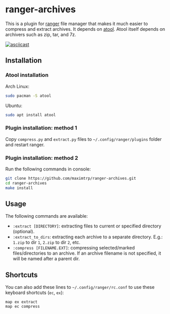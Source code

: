 # ranger-archives

This is a plugin for [ranger](https://ranger.github.io) file manager that makes it much easier to compress and extract archives. It depends on [atool](https://www.nongnu.org/atool/). Atool itself depends on archivers such as zip, tar, and 7z.

[![asciicast](https://asciinema.org/a/X7GGtdEk6KXU3F4qDL10iGqgo.svg)](https://asciinema.org/a/X7GGtdEk6KXU3F4qDL10iGqgo)

## Installation

### Atool installation

Arch Linux:

```bash
sudo pacman -S atool
```

Ubuntu:

```bash
sudo apt install atool
```

### Plugin installation: method 1

Copy `compress.py` and `extract.py` files to `~/.config/ranger/plugins` folder and restart ranger.

### Plugin installation: method 2

Run the following commands in console:

```bash
git clone https://github.com/maximtrp/ranger-archives.git
cd ranger-archives
make install
```

## Usage

The following commands are available:

* `:extract [DIRECTORY]`: extracting files to current or specified directory (optional).
* `:extract_to_dirs`: extracting each archive to a separate directory. E.g.: `1.zip` to dir `1`, `2.zip` to dir `2`, etc.
* `:compress [FILENAME.EXT]`: compressing selected/marked files/directories to an archive. If an archive filename is not specified, it will be named after a parent dir.

## Shortcuts

You can also add these lines to `~/.config/ranger/rc.conf` to use these keyboard shortcuts (`ec`, `ex`):

```
map ex extract
map ec compress
```
